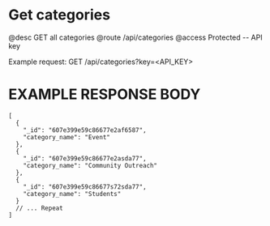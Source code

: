 # Get categories
@desc GET all categories
@route /api/categories
@access Protected -- API key

Example request: GET /api/categories?key=<API_KEY>

# EXAMPLE RESPONSE BODY
```
[
  {
    "_id": "607e399e59c86677e2af6587",
    "category_name": "Event"
  },
  {
    "_id": "607e399e59c86677e2asda77",
    "category_name": "Community Outreach"
  },
  {
    "_id": "607e399e59c86677s72sda77",
    "category_name": "Students"
  }
  // ... Repeat
]
```